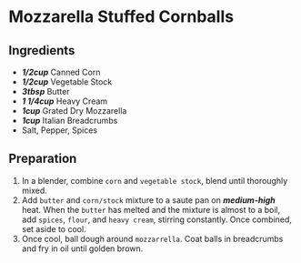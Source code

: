 # Mozzarella Stuffed Cornballs
## Ingredients

+ ___1/2cup___ Canned Corn
+ ___1/2cup___ Vegetable Stock
+ ___3tbsp___ Butter
+ ___1 1/4cup___ Heavy Cream
+ ___1cup___ Grated Dry Mozzarella
+ ___1cup___ Italian Breadcrumbs
+ Salt, Pepper, Spices

## Preparation

1. In a blender, combine `corn` and `vegetable stock`, blend until thoroughly mixed.
2. Add `butter` and `corn/stock` mixture to a saute pan on ___medium-high___ heat. When the `butter` has melted and the mixture is almost to a boil, add `spices`, `flour`, and `heavy cream`, stirring constantly. Once combined, set aside to cool.
3. Once cool, ball dough around `mozzarrella`. Coat balls in breadcrumbs and fry in oil until golden brown.